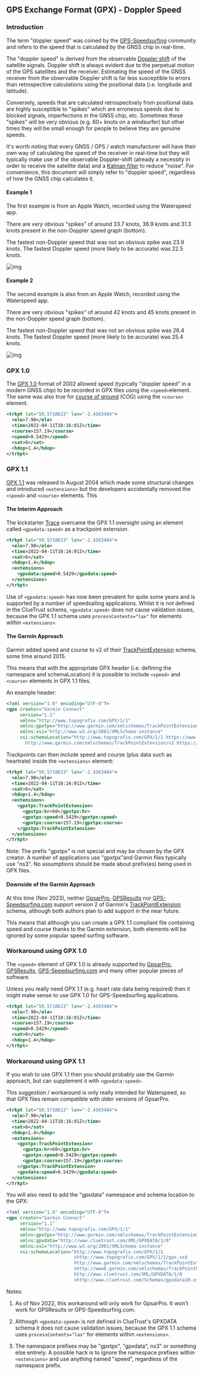 ## GPS Exchange Format (GPX) - Doppler Speed

### Introduction

The term "doppler speed" was coined by the [GPS-Speedsurfing](https://www.gps-speedsurfing.com/) community and refers to the speed that is calculated by the GNSS chip in real-time.

The "doppler speed" is derived from the observable [Doppler shift](https://en.wikipedia.org/wiki/Doppler_effect) of the satellite signals. Doppler shift is always evident due to the perpetual motion of the GPS satellites and the receiver. Estimating the speed of the GNSS receiver from the observable Doppler shift is far less susceptible to errors than retrospective calculations using the positional data (i.e. longitude and latitude).

Conversely, speeds that are calculated retrospectively from positional data are highly susceptible to "spikes" which are erroneous speeds due to blocked signals, imperfections in the GNSS chip, etc. Sometimes these "spikes" will be very obvious (e.g. 60+ knots on a windsurfer) but other times they will be small enough for people to believe they are genuine speeds.

It's worth noting that every GNSS / GPS / watch manufacturer will have their own way of calculating the speed of the receiver in real-time but they will typically make use of the observable Doppler-shift (already a necessity in order to receive the satellite data) and a [Kalman filter](https://en.wikipedia.org/wiki/Kalman_filter) to reduce "noise". For convenience, this document will simply refer to "doppler speed", regardless of how the GNSS chip calculates it.



#### Example 1

The first example is from an Apple Watch, recorded using the Waterspeed app.

There are very obvious "spikes" of around 33.7 knots, 36.9 knots and 31.3 knots present in the non-Doppler speed graph (bottom).

The fastest non-Doppler speed that was not an obvious spike was 23.9 knots. The fastest Doppler speed (more likely to be accurate) was 22.5 knots.

![img](img/spike-20220729.png)



#### Example 2

The second example is also from an Apple Watch, recorded using the Waterspeed app.

There are very obvious "spikes" of around 42 knots and 45 knots present in the non-Doppler speed graph (bottom).

The fastest non-Doppler speed that was not an obvious spike was 26.4 knots. The fastest Doppler speed (more likely to be accurate) was 25.4 knots.

![img](img/spike-20220929.png)





### GPX 1.0

The [GPX 1.0](https://www.topografix.com/GPX/1/0/gpx.xsd) format of 2002 allowed speed (typically "doppler speed" in a modern GNSS chip) to be recorded in GPX files using the `<speed>`element. The same was also true for [course of ground](https://en.wikipedia.org/wiki/Course_(navigation)) (COG) using the `<course>` element. 

```xml
<trkpt lat="50.5710623" lon="-2.4563484">
  <ele>7.90</ele>
  <time>2022-04-11T10:16:01Z</time>
  <course>157.19</course>
  <speed>0.5429</speed>
  <sat>6</sat>
  <hdop>1.4</hdop>
</trkpt>
```



### GPX 1.1

[GPX 1.1](https://www.topografix.com/GPX/1/1/gpx.xsd) was released in August 2004 which made some structural changes and introduced `<extensions>` but the developers accidentally removed the `<speed>` and `<course>` elements. This 



#### The Interim Approach

The kickstarter [Trace](https://www.kickstarter.com/projects/activereplay/trace-the-most-advanced-activity-monitor-for-actio) overcame the GPX 1.1 oversight using an element called `<gpxdata:speed>` as a trackpoint extension. 

```xml
<trkpt lat="50.5710623" lon="-2.4563484">
  <ele>7.90</ele>
  <time>2022-04-11T10:16:01Z</time>
  <sat>6</sat>
  <hdop>1.4</hdop>
  <extensions>
    <gpxdata:speed>0.5429</gpxdata:speed>
  </extensions>
</trkpt>
```

Use of `<gpxdata:speed>` has now been prevalent for quite some years and is supported by a number of speedsailing applications. Whilst it is not defined in the ClueTrust schema, `<gpxdata:speed>` does not cause validation issues, because the GPX 1.1 schema uses `processContents="lax"` for elements within `<extensions>`.



#### The Garmin Approach

Garmin added speed and course to v2 of their [TrackPointExtension](https://www8.garmin.com/xmlschemas/TrackPointExtensionv2.xsd) schema, some time around 2015.

This means that with the appropriate GPX header (i.e. defining the namespace and schemaLocation) it is possible to include `<speed>` and `<course>` elements in GPX 1.1 files.

An example header:

```xml
<?xml version="1.0" encoding="UTF-8"?>
<gpx creator="Garmin Connect"
     version="1.1"
     xmlns="http://www.topografix.com/GPX/1/1"
     xmlns:gpxtpx="http://www.garmin.com/xmlschemas/TrackPointExtension/v2"
     xmlns:xsi="http://www.w3.org/2001/XMLSchema-instance"
     xsi:schemaLocation="http://www.topografix.com/GPX/1/1 https://www.topografix.com/GPX/1/1/gpx.xsd 
       http://www.garmin.com/xmlschemas/TrackPointExtension/v2 https://www8.garmin.com/xmlschemas/TrackPointExtensionv2.xsd"
```

Trackpoints can then include speed and course (plus data such as heartrate) inside the `<extensions>` element:

```xml
<trkpt lat="50.5710623" lon="-2.4563484">
  <ele>7.90</ele>
  <time>2022-04-11T10:16:01Z</time>
  <sat>6</sat>
  <hdop>1.4</hdop>
  <extensions>
    <gpxtpx:TrackPointExtension>
      <gpxtpx:hr>60</gpxtpx:hr>
      <gpxtpx:speed>0.5429</gpxtpx:speed>
      <gpxtpx:course>157.19</gpxtpx:course>
    </gpxtpx:TrackPointExtension>
  </extensions>
</trkpt>
```

Note: The prefix "gpxtpx" is not special and may be chosen by the GPX creator. A number of applications use "gpxtpx"and Garmin files typically use "ns3". No assumptions should be made about prefix(es) being used in GPX files.



#### Downside of the Garmin Approach

At this time (Nov 2023), neither [GpsarPro](http://www.gpsactionreplay.com/), [GPSResults](https://www.gps-speed.com/) nor [GPS-Speedsurfing.com](https://www.gps-speedsurfing.com/) support version 2 of Garmin's [TrackPointExtension](https://www8.garmin.com/xmlschemas/TrackPointExtensionv2.xsd) schema, although both authors plan to add support in the near future.

This means that although you can create a GPX 1.1 compliant file containing speed and course thanks to the Garmin extension, both elements will be ignored by some popular speed surfing software.



### Workaround using GPX 1.0

The `<speed>` element of GPX 1.0 is already supported by [GpsarPro](http://www.gpsactionreplay.com/), [GPSResults](https://www.gps-speed.com/), [GPS-Speedsurfing.com](https://www.gps-speedsurfing.com/) and many other popular pieces of software.

Unless you really need GPX 1.1 (e.g. heart rate data being required) then it might make sense to use GPX 1.0 for GPS-Speedsurfing applications.

```xml
<trkpt lat="50.5710623" lon="-2.4563484">
  <ele>7.90</ele>
  <time>2022-04-11T10:16:01Z</time>
  <course>157.19</course>
  <speed>0.5429</speed>
  <sat>6</sat>
  <hdop>1.4</hdop>
</trkpt>
```



### Workaround using GPX 1.1

If you wish to use GPX 1.1 then you should probably use the Garmin approach, but can supplement it with `<gpxdata:speed>`.

This suggestion / workaround is only really intended for Waterspeed, so that GPX files remain compatible with older versions of GpsarPro.

```xml
<trkpt lat="50.5710623" lon="-2.4563484">
  <ele>7.90</ele>
  <time>2022-04-11T10:16:01Z</time>
  <sat>6</sat>
  <hdop>1.4</hdop>
  <extensions>
    <gpxtpx:TrackPointExtension>
      <gpxtpx:hr>60</gpxtpx:hr>
      <gpxtpx:speed>0.5429</gpxtpx:speed>
      <gpxtpx:course>157.19</gpxtpx:course>
    </gpxtpx:TrackPointExtension>
    <gpxdata:speed>0.5429</gpxdata:speed>
  </extensions>
</trkpt>
```

You will also need to add the "gpxdata" namespace and schema location to the GPX:

```xml
<?xml version="1.0" encoding="UTF-8"?>
<gpx creator="Garmin Connect"
     version="1.1"
     xmlns="http://www.topografix.com/GPX/1/1"
     xmlns:gpxtpx="http://www.garmin.com/xmlschemas/TrackPointExtension/v2"
     xmlns:gpxdata="http://www.cluetrust.com/XML/GPXDATA/1/0"
     xmlns:xsi="http://www.w3.org/2001/XMLSchema-instance"
     xsi:schemaLocation="http://www.topografix.com/GPX/1/1
                         shttp://www.topografix.com/GPX/1/1/gpx.xsd
                         http://www.garmin.com/xmlschemas/TrackPointExtension/v2
                         shttp://www8.garmin.com/xmlschemas/TrackPointExtensionv2.xsd
                         http://www.cluetrust.com/XML/GPXDATA/1/0
                         shttp://www.cluetrust.com/Schemas/gpxdata10.xsd">
```

Notes:

1) As of Nov 2022, this workaround will only work for GpsarPro. It won't work for GPSResults or GPS-Speedsurfing.com.

2) Although `<gpxdata:speed>`  is not defined in ClueTrust's GPXDATA schema it does not cause validation issues, because the GPX 1.1 schema uses `processContents="lax"` for elements within `<extensions>`.

3) The namespace prefixes may be "gpxtpx", "gpxdata", ns3" or something else entirely. A possible hack is to ignore the namespace prefixes within `<extensions>` and use anything named "speed", regardless of the namespace prefix.
